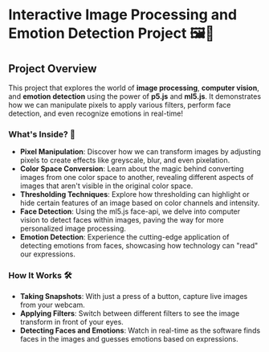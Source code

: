 # Interactive Image Processing and Emotion Detection Project 🖼️🤖

## Project Overview
This project that explores the world of **image processing**, **computer vision**, and **emotion detection** using the power of **p5.js** and **ml5.js**. It demonstrates how we can manipulate pixels to apply various filters, perform face detection, and even recognize emotions in real-time!

### What's Inside? 🧐
- **Pixel Manipulation**: Discover how we can transform images by adjusting pixels to create effects like greyscale, blur, and even pixelation.
- **Color Space Conversion**: Learn about the magic behind converting images from one color space to another, revealing different aspects of images that aren't visible in the original color space.
- **Thresholding Techniques**: Explore how thresholding can highlight or hide certain features of an image based on color channels and intensity.
- **Face Detection**: Using the ml5.js face-api, we delve into computer vision to detect faces within images, paving the way for more personalized image processing.
- **Emotion Detection**: Experience the cutting-edge application of detecting emotions from faces, showcasing how technology can "read" our expressions.

### How It Works 🛠️
- **Taking Snapshots**: With just a press of a button, capture live images from your webcam.
- **Applying Filters**: Switch between different filters to see the image transform in front of your eyes.
- **Detecting Faces and Emotions**: Watch in real-time as the software finds faces in the images and guesses emotions based on expressions.
